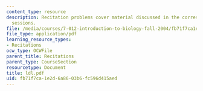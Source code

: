 ```yaml
---
content_type: resource
description: Recitation problems cover material discussed in the corresponding lecture
  sessions.
file: /media/courses/7-012-introduction-to-biology-fall-2004/fb71f7ca1e2d6a8603b6fc596d415aed_ldl.pdf
file_type: application/pdf
learning_resource_types:
- Recitations
ocw_type: OCWFile
parent_title: Recitations
parent_type: CourseSection
resourcetype: Document
title: ldl.pdf
uid: fb71f7ca-1e2d-6a86-03b6-fc596d415aed
---
```

